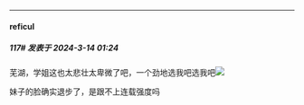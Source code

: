﻿
*****

####  reficul  
##### 117#       发表于 2024-3-14 01:24

芜湖，学姐这也太悲壮太卑微了吧，一个劲地选我吧选我吧<img src="https://static.saraba1st.com/image/smiley/face2017/112.png" referrerpolicy="no-referrer">

妹子的脸确实退步了，是跟不上连载强度吗

